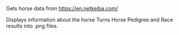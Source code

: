 Gets horse data from https://en.netkeiba.com/

Displays information about the horse
Turns Horse Pedigree and Race results into .png files.
